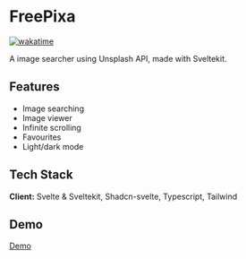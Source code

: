 # FreePixa
[![wakatime](https://wakatime.com/badge/user/99e12e8d-a87d-491b-a128-a76400ba2a73/project/679da3b4-09c2-47a8-8cd0-e78c6e5f6035.svg)](https://wakatime.com/badge/user/99e12e8d-a87d-491b-a128-a76400ba2a73/project/679da3b4-09c2-47a8-8cd0-e78c6e5f6035)

A image searcher using Unsplash API, made with Sveltekit.

## Features

- Image searching
- Image viewer
- Infinite scrolling
- Favourites
- Light/dark mode

## Tech Stack

**Client:** Svelte & Sveltekit, Shadcn-svelte, Typescript, Tailwind

## Demo

[Demo](https://freepixa-project.netlify.app/)
